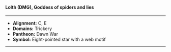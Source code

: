 #### Lolth (DMG), Goddess of spiders and lies
___

- **Alignment:** C, E
- **Domains:** Trickery
- **Pantheon:** Dawn War
- **Symbol:** Eight-pointed star with a web motif
___
